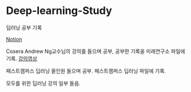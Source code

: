 # Deep-learning-Study

딥러닝 공부 기록

[Notion](https://www.notion.so/Deep-learning-a0db1c4ff2bd4a9e95c9f1954c98fe28)

Cosera Andrew Ng교수님의 강의를 들으며 공부, 공부한 기록을 미래연구소 파일에 기록. [강의영상](https://www.youtube.com/playlist?list=PLkDaE6sCZn6Ec-XTbcX1uRg2_u4xOEky0)

패스트캠퍼스 딥러닝 올인원 들으며 공부. 패스트캠퍼스 딥러닝 파일에 기록.

모두를 위한 딥러닝 강의 일부 들음.
